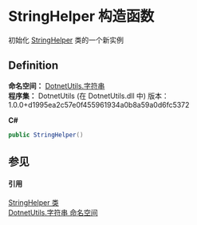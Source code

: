 # StringHelper 构造函数


初始化 <a href="ec68410a-f594-19ea-564b-12e32d053216">StringHelper</a> 类的一个新实例



## Definition
**命名空间：** <a href="df425352-b368-5c6e-b31a-42f9cfd26b29">DotnetUtils.字符串</a>  
**程序集：** DotnetUtils (在 DotnetUtils.dll 中) 版本：1.0.0+d1995ea2c57e0f455961934a0b8a59a0d6fc5372

**C#**
``` C#
public StringHelper()
```



## 参见


#### 引用
<a href="ec68410a-f594-19ea-564b-12e32d053216">StringHelper 类</a>  
<a href="df425352-b368-5c6e-b31a-42f9cfd26b29">DotnetUtils.字符串 命名空间</a>  
